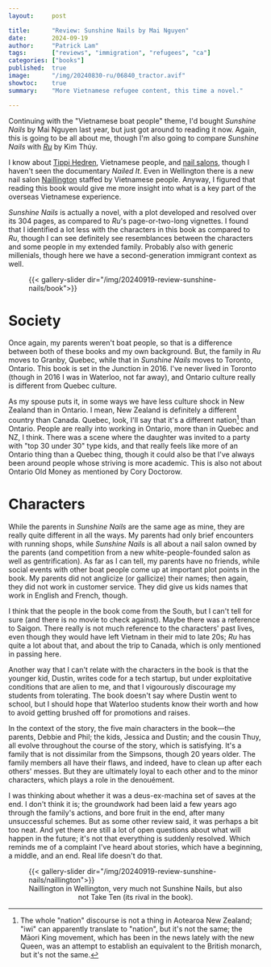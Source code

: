 ```yaml
---
layout:     post

title:      "Review: Sunshine Nails by Mai Nguyen"
date:       2024-09-19
author:     "Patrick Lam"
tags:       ["reviews", "immigration", "refugees", "ca"]
categories: ["books"]
published:  true
image:      "/img/20240830-ru/06840_tractor.avif"
showtoc:    true
summary:    "More Vietnamese refugee content, this time a novel."

---
```


Continuing with the "Vietnamese boat people" theme, I'd bought _Sunshine Nails_ by Mai Nguyen last year, but just got around to reading it now. Again, this is going to be all about me, though I'm also going to compare _Sunshine Nails_ with _[Ru](/post/20240830-ru/)_ by Kim Thúy.

I know about [Tippi Hedren](https://en.wikipedia.org/wiki/Tippi_Hedren), Vietnamese people, and [nail salons](https://www.npr.org/2019/05/19/724452398/how-vietnamese-americans-took-over-the-nails-business-a-documentary), though I haven't seen the documentary _Nailed It_. Even in Wellington there is a new nail salon [Naillington](https://www.naillington.com/) staffed by Vietnamese people. Anyway, I figured that reading this book would give me more insight into what is a key part of the overseas Vietnamese experience.

_Sunshine Nails_ is actually a novel, with a plot developed and resolved over its 304 pages, as compared to _Ru_'s page-or-two-long vignettes. I found that I identified a lot less with the characters in this book as compared to _Ru_, though I can see definitely see resemblances between the characters and some people in my extended family. Probably also with generic millenials, though here we have a second-generation immigrant context as well.


<figure>
{{< gallery-slider dir="/img/20240919-review-sunshine-nails/book">}}
</figure>

# Society

Once again, my parents weren't boat people, so that is a difference between both of these books and my own background. But, the family in _Ru_ moves to Granby, Quebec, while that in _Sunshine Nails_ moves to Toronto, Ontario. This book is set in the Junction in 2016. I've never lived in Toronto (though in 2016 I was in Waterloo, not far away), and Ontario culture really is different from Quebec culture.

As my spouse puts it, in some ways we have less culture shock in New Zealand than in Ontario. I mean, New Zealand is definitely a different country than Canada. Quebec, look, I'll say that it's a different nation[^1] than Ontario. People are really into working in Ontario, more than in Quebec and NZ, I think. There was a scene where the daughter was invited to a party with "top 30 under 30" type kids, and that really feels like more of an Ontario thing than a Quebec thing, though it could also be that I've always been around people whose striving is more academic. This is also not about Ontario Old Money as mentioned by Cory Doctorow.

# Characters

While the parents in _Sunshine Nails_ are the same age as mine, they are really quite different in all the ways. My parents had only brief encounters with running shops, while _Sunshine Nails_ is all about a nail salon owned by the parents (and competition from a new white-people-founded salon as well as gentrification). As far as I can tell, my parents have no friends, while social events with other boat people come up at important plot points in the book. My parents did not anglicize (or gallicize) their names; then again, they did not work in customer service. They did give us kids names that work in English and French, though.

I think that the people in the book come from the South, but I can't tell for sure (and there is no movie to check against). Maybe there was a reference to Saigon. There really is not much reference to the characters' past lives, even though they would have left Vietnam in their mid to late 20s; _Ru_ has quite a lot about that, and about the trip to Canada, which is only mentioned in passing here.

Another way that I can't relate with the characters in the book is that the younger kid, Dustin, writes code for a tech startup, but under exploitative conditions that are alien to me, and that I vigourously discourage my students from tolerating. The book doesn't say where Dustin went to school, but I should hope that Waterloo students know their worth and how to avoid getting brushed off for promotions and raises.

In the context of the story, the five main characters in the book&mdash;the parents, Debbie and Phil; the kids, Jessica and Dustin; and the cousin Thuy, all evolve throughout the course of the story, which is satisfying. It's a family that is not dissimilar from the Simpsons, though 20 years older. The family members all have their flaws, and indeed, have to clean up after each others' messes. But they are ultimately loyal to each other and to the minor characters, which plays a role in the denouément.

I was thinking about whether it was a deus-ex-machina set of saves at the end. I don't think it is; the groundwork had been laid a few years ago through the family's actions, and bore fruit in the end, after many unsuccessful schemes. But as some other review said, it was perhaps a bit too neat. And yet there are still a lot of open questions about what will happen in the future; it's not that everything is suddenly resolved. Which reminds me of a complaint I've heard about stories, which have a beginning, a middle, and an end. Real life doesn't do that.

<figure>
{{< gallery-slider dir="/img/20240919-review-sunshine-nails/naillington">}}
<figcaption style="text-align:center">Naillington in Wellington, very much not Sunshine Nails, but also not Take Ten (its rival in the book).</figcaption>

</figure>


[^1]: The whole "nation" discourse is not a thing in Aotearoa New Zealand; "iwi" can apparently translate to "nation", but it's not the same; the Māori King movement, which has been in the news lately with the new Queen, was an attempt to establish an equivalent to the British monarch, but it's not the same.

